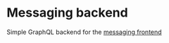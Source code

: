 # Messaging backend

Simple GraphQL backend for the [messaging frontend](https://github.com/seanaye/Messaging_Frontend)
